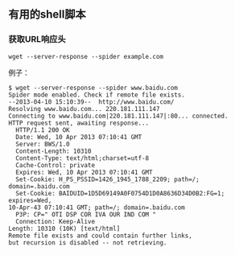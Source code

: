 ## 有用的shell脚本

### 获取URL响应头

	wget --server-response --spider example.com

例子：

	$ wget --server-response --spider www.baidu.com
	Spider mode enabled. Check if remote file exists.
	--2013-04-10 15:10:39--  http://www.baidu.com/
	Resolving www.baidu.com... 220.181.111.147
	Connecting to www.baidu.com|220.181.111.147|:80... connected.
	HTTP request sent, awaiting response...
	  HTTP/1.1 200 OK
	  Date: Wed, 10 Apr 2013 07:10:41 GMT
	  Server: BWS/1.0
	  Content-Length: 10310
	  Content-Type: text/html;charset=utf-8
	  Cache-Control: private
	  Expires: Wed, 10 Apr 2013 07:10:41 GMT
	  Set-Cookie: H_PS_PSSID=1426_1945_1788_2209; path=/; domain=.baidu.com
	  Set-Cookie: BAIDUID=1D5D69149A0F0754D1D0A8636D34D0B2:FG=1; expires=Wed,
	10-Apr-43 07:10:41 GMT; path=/; domain=.baidu.com
	  P3P: CP=" OTI DSP COR IVA OUR IND COM "
	  Connection: Keep-Alive
	Length: 10310 (10K) [text/html]
	Remote file exists and could contain further links,
	but recursion is disabled -- not retrieving.
